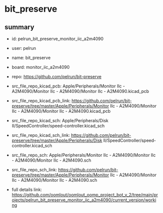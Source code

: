 # bit_preserve
 
## summary 
* id: pelrun_bit_preserve_monitor_iic_a2m4090
* user: pelrun
* name: bit_preserve
* board: monitor_iic_a2m4090
* repo: https://github.com/pelrun/bit-preserve
* src_file_repo_kicad_pcb: Apple/Peripherals/Monitor IIc - A2M4090/Monitor IIc - A2M4090/Monitor IIc - A2M4090.kicad_pcb
* src_file_repo_kicad_pcb_link: https://github.com/pelrun/bit-preserve/tree/master/Apple/Peripherals/Monitor IIc - A2M4090/Monitor IIc - A2M4090/Monitor IIc - A2M4090.kicad_pcb
* src_file_repo_kicad_sch: Apple/Peripherals/Disk II/SpeedController/speed-controller.kicad_sch
* src_file_repo_kicad_sch_link: https://github.com/pelrun/bit-preserve/tree/master/Apple/Peripherals/Disk II/SpeedController/speed-controller.kicad_sch

* src_file_repo_sch: Apple/Peripherals/Monitor IIc - A2M4090/Monitor IIc - A2M4090/Monitor IIc - A2M4090.sch
* src_file_repo_sch_link: https://github.com/pelrun/bit-preserve/tree/master/Apple/Peripherals/Monitor IIc - A2M4090/Monitor IIc - A2M4090/Monitor IIc - A2M4090.sch
* full details link: https://github.com/oomlout/oomlout_oomp_project_bot_v_2/tree/main/projects/pelrun_bit_preserve_monitor_iic_a2m4090/current_version/working  







